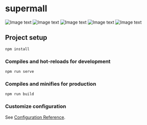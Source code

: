# supermall
![Image text](https://gitee.com/coderfh/supermall/raw/4b33d385f334c5055a31af0a6ab401e0d1127d24/img-folder/homeTop.png)
![Image text](https://gitee.com/coderfh/supermall/raw/4b33d385f334c5055a31af0a6ab401e0d1127d24/img-folder/homebuttom.png)
![Image text](https://gitee.com/coderfh/supermall/raw/4b33d385f334c5055a31af0a6ab401e0d1127d24/img-folder/detailTop.png)
![Image text](https://gitee.com/coderfh/supermall/raw/4b33d385f334c5055a31af0a6ab401e0d1127d24/img-folder/detailbuttom.png)
![Image text](https://gitee.com/coderfh/supermall/raw/4b33d385f334c5055a31af0a6ab401e0d1127d24/img-folder/cart.png)
## Project setup
```
npm install
```

### Compiles and hot-reloads for development
```
npm run serve
```

### Compiles and minifies for production
```
npm run build
```

### Customize configuration
See [Configuration Reference](https://cli.vuejs.org/config/).
